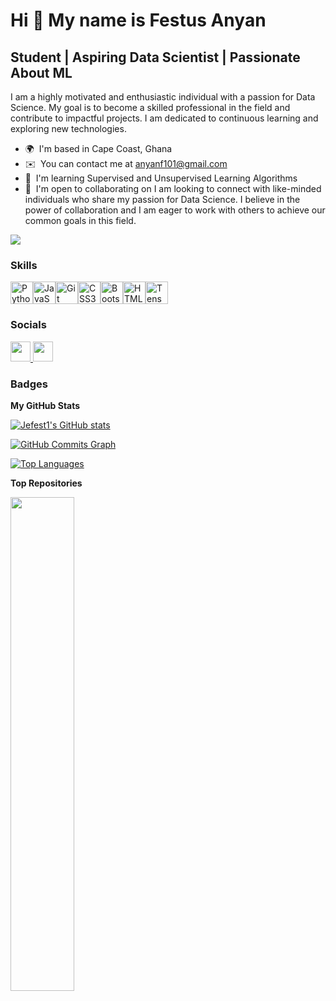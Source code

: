 Hi 👋 My name is Festus Anyan
=============================

Student | Aspiring Data Scientist | Passionate About ML
-------------------------------------------------------

I am a highly motivated and enthusiastic individual with a passion for Data Science. My goal is to become a skilled professional in the field and contribute to impactful projects. I am dedicated to continuous learning and exploring new technologies.

* 🌍  I'm based in Cape Coast, Ghana
* ✉️  You can contact me at [anyanf101@gmail.com](mailto:anyanf101@gmail.com)
* 🧠  I'm learning Supervised and Unsupervised Learning Algorithms
* 🤝  I'm open to collaborating on I am looking to connect with like-minded individuals who share my passion for Data Science. I believe in the power of collaboration and I am eager to work with others to achieve our common goals in this field.

<a href="https://www.github.com/Jefest1" target="_blank" rel="noreferrer"><img
src="https://img.shields.io/github/followers/Jefest1?logo=github&style=for-the-badge&color=0891b2&labelColor=ffffff" /></a>

### Skills


<p align="left">
<a href="https://www.python.org/" target="_blank" rel="noreferrer"><img src="https://raw.githubusercontent.com/danielcranney/readme-generator/main/public/icons/skills/python-colored.svg" width="36" height="36" alt="Python" /></a><a href="https://developer.mozilla.org/en-US/docs/Web/JavaScript" target="_blank" rel="noreferrer"><img src="https://raw.githubusercontent.com/danielcranney/readme-generator/main/public/icons/skills/javascript-colored.svg" width="36" height="36" alt="JavaScript" /></a><a href="https://git-scm.com/" target="_blank" rel="noreferrer"><img src="https://raw.githubusercontent.com/danielcranney/readme-generator/main/public/icons/skills/git-colored.svg" width="36" height="36" alt="Git" /></a><a href="https://www.w3.org/TR/CSS/#css" target="_blank" rel="noreferrer"><img src="https://raw.githubusercontent.com/danielcranney/readme-generator/main/public/icons/skills/css3-colored.svg" width="36" height="36" alt="CSS3" /></a><a href="https://getbootstrap.com/" target="_blank" rel="noreferrer"><img src="https://raw.githubusercontent.com/danielcranney/readme-generator/main/public/icons/skills/bootstrap-colored.svg" width="36" height="36" alt="Bootstrap" /></a><a href="https://developer.mozilla.org/en-US/docs/Glossary/HTML5" target="_blank" rel="noreferrer"><img src="https://raw.githubusercontent.com/danielcranney/readme-generator/main/public/icons/skills/html5-colored.svg" width="36" height="36" alt="HTML5" /></a><a href="https://www.tensorflow.org/" target="_blank" rel="noreferrer"><img src="https://raw.githubusercontent.com/danielcranney/readme-generator/main/public/icons/skills/tensorflow-colored.svg" width="36" height="36" alt="TensorFlow" /></a>
</p>


### Socials

<p align="left"> <a href="https://www.github.com/Jefest1" target="_blank" rel="noreferrer"> <picture> <source media="(prefers-color-scheme: dark)" srcset="https://raw.githubusercontent.com/danielcranney/readme-generator/main/public/icons/socials/github-dark.svg" /> <source media="(prefers-color-scheme: light)" srcset="https://raw.githubusercontent.com/danielcranney/readme-generator/main/public/icons/socials/github.svg" /> <img src="https://raw.githubusercontent.com/danielcranney/readme-generator/main/public/icons/socials/github.svg" width="32" height="32" /> </picture> </a> <a href="https://www.linkedin.com/in/https://www.linkedin.com/in/anyan-festus" target="_blank" rel="noreferrer"> <picture> <source media="(prefers-color-scheme: dark)" srcset="https://raw.githubusercontent.com/danielcranney/readme-generator/main/public/icons/socials/linkedin-dark.svg" /> <source media="(prefers-color-scheme: light)" srcset="https://raw.githubusercontent.com/danielcranney/readme-generator/main/public/icons/socials/linkedin.svg" /> <img src="https://raw.githubusercontent.com/danielcranney/readme-generator/main/public/icons/socials/linkedin.svg" width="32" height="32" /> </picture> </a></p>

### Badges

<b>My GitHub Stats</b>

<a href="http://www.github.com/Jefest1"><img src="https://github-readme-stats.vercel.app/api?username=Jefest1&show_icons=true&hide=&count_private=true&title_color=444e59&text_color=14b8a6&icon_color=0891b2&bg_color=ffffff&hide_border=true&show_icons=true" alt="Jefest1's GitHub stats" /></a>

<a href="http://www.github.com/Jefest1"><img src="https://github-readme-activity-graph.cyclic.app/graph?username=Jefest1&bg_color=ffffff&color=14b8a6&line=0891b2&point=14b8a6&area_color=ffffff&area=true&hide_border=true&custom_title=GitHub%20Commits%20Graph" alt="GitHub Commits Graph" /></a>

<a href="https://github.com/Jefest1" align="left"><img src="https://github-readme-stats.vercel.app/api/top-langs/?username=Jefest1&langs_count=10&title_color=444e59&text_color=14b8a6&icon_color=0891b2&bg_color=ffffff&hide_border=true&locale=en&custom_title=Top%20%Languages" alt="Top Languages" /></a>

<b>Top Repositories</b>

<div width="100%" align="center"><a href="https://github.com/Jefest1/car_price_prediction" align="left"><img align="left" width="45%" src="https://github-readme-stats.vercel.app/api/pin/?username=Jefest1&repo=car_price_prediction&title_color=444e59&text_color=14b8a6&icon_color=0891b2&bg_color=ffffff&hide_border=true&locale=en" /></a></div><br /><br /><br /><br /><br /><br /><br />
